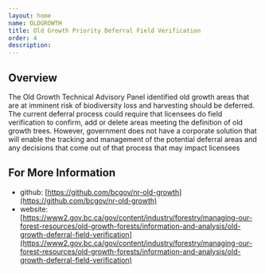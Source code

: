 ```yaml
---
layout: home
name: OLDGROWTH
title: Old Growth Priority Deferral Field Verification
order: 4
description: 
---
```

## Overview
The Old Growth Technical Advisory Panel identified old growth areas that are at imminent risk of biodiversity loss and harvesting should be deferred. The current deferral process could require that licensees do field verification to confirm, add or delete areas meeting the definition of old growth trees. However, government does not have a corporate solution that will enable the tracking and management of the potential deferral areas and any decisions that come out of that process that may impact licensees

## For More Information
+ github: [https://github.com/bcgov/nr-old-growth](https://github.com/bcgov/nr-old-growth)
+ website: [https://www2.gov.bc.ca/gov/content/industry/forestry/managing-our-forest-resources/old-growth-forests/information-and-analysis/old-growth-deferral-field-verification](https://www2.gov.bc.ca/gov/content/industry/forestry/managing-our-forest-resources/old-growth-forests/information-and-analysis/old-growth-deferral-field-verification)